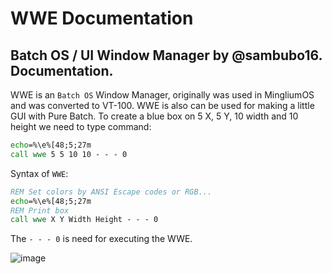# WWE Documentation
## Batch OS / UI Window Manager by @sambubo16. Documentation.
WWE is an `Batch OS` Window Manager, originally was used in MingliumOS and was converted to VT-100.
WWE is also can be used for making a little GUI with Pure Batch.
To create a blue box on 5 X, 5 Y, 10 width and 10 height we need to type command:

```bat
echo=%\e%[48;5;27m
call wwe 5 5 10 10 - - - 0
```

Syntax of `WWE`:

```bat
REM Set colors by ANSI Escape codes or RGB...
echo=%\e%[48;5;27m
REM Print box
call wwe X Y Width Height - - - 0
```

The `- - - 0` is need for executing the WWE.

![image](https://github.com/user-attachments/assets/a84082f9-9fae-4799-9ecd-3dd8de22a3c5)

